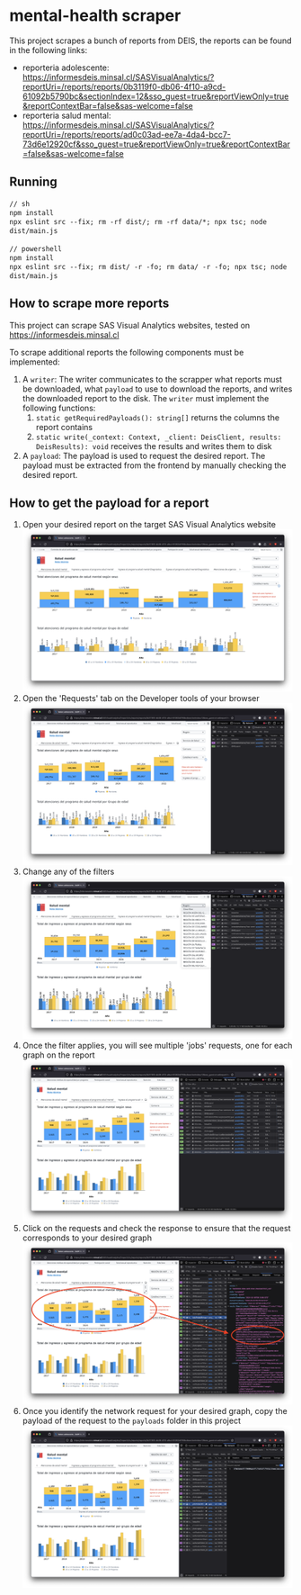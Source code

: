 # mental-health scraper

This project scrapes a bunch of reports from DEIS, the reports can be found in the following links:
- reporteria adolescente: https://informesdeis.minsal.cl/SASVisualAnalytics/?reportUri=/reports/reports/0b3119f0-db06-4f10-a9cd-61092b5790bc&sectionIndex=12&sso_guest=true&reportViewOnly=true&reportContextBar=false&sas-welcome=false
- reporteria salud mental: https://informesdeis.minsal.cl/SASVisualAnalytics/?reportUri=/reports/reports/ad0c03ad-ee7a-4da4-bcc7-73d6e12920cf&sso_guest=true&reportViewOnly=true&reportContextBar=false&sas-welcome=false

## Running
```
// sh
npm install
npx eslint src --fix; rm -rf dist/; rm -rf data/*; npx tsc; node dist/main.js

// powershell
npm install
npx eslint src --fix; rm dist/ -r -fo; rm data/ -r -fo; npx tsc; node dist/main.js
```

## How to scrape more reports

This project can scrape SAS Visual Analytics websites, tested on https://informesdeis.minsal.cl

To scrape additional reports the following components must be implemented:
1. A `writer`: The writer communicates to the scrapper what reports must be downloaded, what `payload` to use to download the reports, and writes the downloaded report to the disk. The `writer` must implement the following functions:
    1. `static getRequiredPayloads(): string[]` returns the columns the report contains
    2. `static write(_context: Context, _client: DeisClient, results: DeisResults): void` receives the results and writes them to disk
2. A `payload`: The payload is used to request the desired report. The payload must be extracted from the frontend by manually checking the desired report.

## How to get the payload for a report
1. Open your desired report on the target SAS Visual Analytics website
    ![](documentation/-1.png)
2. Open the 'Requests' tab on the Developer tools of your browser
    ![](documentation/0.png)
3. Change any of the filters
    ![](documentation/1.png)
4. Once the filter applies, you will see multiple 'jobs' requests, one for each graph on the report
    ![](documentation/2.png)
5. Click on the requests and check the response to ensure that the request corresponds to your desired graph
    ![](documentation/3.png)
6. Once you identify the network request for your desired graph, copy the payload of the request to the `payloads` folder in this project
    ![](documentation/4.png)